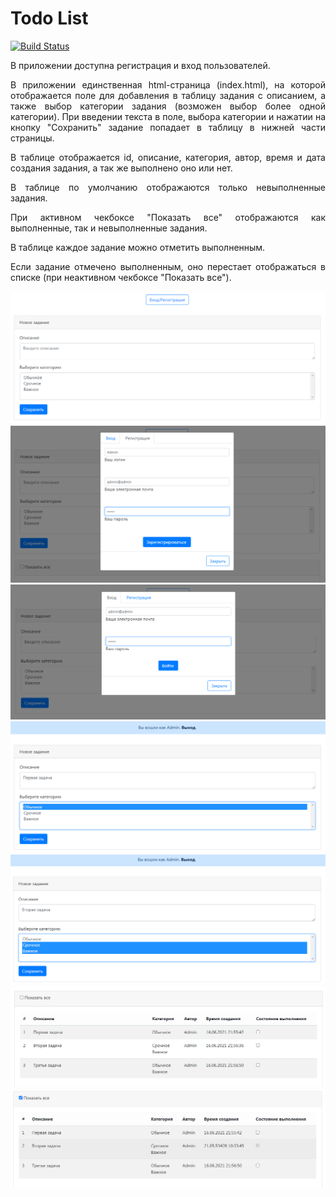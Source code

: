 # Todo List
[![Build Status](https://travis-ci.com/EvgeniyDanisevich/job4j_todo.svg?branch=master)](https://travis-ci.com/EvgeniyDanisevich/job4j_todo)
<div align=" justify ">
В приложении доступна регистрация и вход пользователей.

В приложении единственная html-страница (index.html), на которой отображается поле для добавления в таблицу задания с описанием, а также выбор категории задания (возможен выбор более одной категории). 
При введении текста в поле, выбора категории и нажатии на кнопку "Сохранить" задание попадает в таблицу в нижней части страницы.

В таблице отображается id, описание, категория, автор, время и дата создания задания, а так же выполнено оно или нет. 

В таблице по умолчанию отображаются только невыполненные задания.

При активном чекбоксе "Показать все" отображаются как выполненные, так и невыполненные задания.

В таблице каждое задание можно отметить выполненным.

Если задание отмечено выполненным, оно перестает отображаться в списке (при неактивном чекбоксе "Показать все").
</div>

![alt text](images/image1.png)
![alt text](images/image2.png)
![alt text](images/image3.png)
![alt text](images/image4.png)
![alt text](images/image5.png)
![alt text](images/image6.png)
![alt text](images/image7.png)
